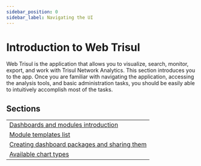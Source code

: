 ```yaml
---
sidebar_position: 0
sidebar_label: Navigating the UI
---
```


# Introduction to Web Trisul

Web Trisul is the application that allows you to visualize, search,
monitor, export, and work with Trisul Network Analytics. This section
introduces you to the app. Once you are familiar with navigating the
application, accessing the analysis tools, and basic administration
tasks, you should be easily able to intuitively accomplish most of the
tasks.

## Sections

|                                                               |
| ------------------------------------------------------------- |
| [Dashboards and modules introduction](dashmod_intro.html)     |
| [Module templates list](module_templates.html)                |
| [Creating dashboard packages and sharing them](packages.html) |
| [Available chart types](elements.html#charts)                 |
